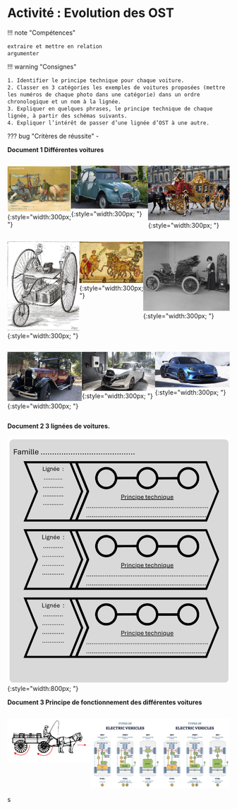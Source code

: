 # Activité : Evolution des OST

!!! note "Compétences"

    extraire et mettre en relation
    argumenter 

!!! warning "Consignes"

    1. Identifier le principe technique pour chaque voiture.
    2. Classer en 3 catégories les exemples de voitures proposées (mettre les numéros de chaque photo dans une catégorie) dans un ordre chronologique et un nom à la lignée.
    3. Expliquer en quelques phrases, le principe technique de chaque lignée, à partir des schémas suivants.
    4. Expliquer l’intérêt de passer d’une lignée d’OST à une autre.
    
??? bug "Critères de réussite"
    - 



<div markdown style="page-break-after: always;">

**Document 1 Différentes voitures**


<div markdown style="display: flex; flex-direction:row" > 

![Voiture 1 : Chariot de l'époque médiévale](pictures/chariotMediaval.png){:style="width:300px; "}

![Voiture 2 : Citroen 2CV essence](pictures/citroen2CV.png){:style="width:300px; "}

![Voiture 3 : Voiture de la royauté anglaise](pictures/carrosseAnglais.png){:style="width:300px; "}

</div>

<div markdown style="display: flex; flex-direction:row" > 


![Voiture 4 : Tricycle électrique](pictures/tricycleVoitureElec.png){:style="width:300px; "}

![Voiture 5 : Char de course romain](pictures/charRomain.png){:style="width:300px; "}

![Voiture 6 : Voiture branchée à une station de recharge](pictures/voitureElec.png){:style="width:300px; "}

</div>
<div markdown style="display: flex; flex-direction:row" > 

![Voiture 7 : Citroën AC4 essence](pictures/citroenAC4.png){:style="width:300px; "}

![Voiture 8 : Nissan Leaf](pictures/nissanLeaf.png){:style="width:300px; "}

![Voiture 9 : A110 R Ultime essence](pictures/A110R.png){:style="width:300px; "}
</div>
</div>

**Document 2 3 lignées de voitures.**

![](pictures/ligneeVierge.png){:style="width:800px; "}


**Document 3 Principe de fonctionnement des différentes voitures**

<div markdown style="display: flex; flex-direction:row" > 

![](pictures/fonctionChariotCheval.png)

![](pictures/fonctionMoteurThermique.png)

![](pictures/fonctionMoteurElec.png)


</div>s